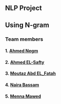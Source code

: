 ## NLP Project
## Using N-gram  
### Team members
#### 1. [Ahmed Negm](https://github.com/a7mdngm98)
#### 2. [Ahmed EL-Safty](https://github.com/ahmed0elsafty)
#### 3. [Moutaz Abd EL_Fatah](https://github.com/Moutaz-Mohamed)
#### 4. [Naira Bassam](https://github.com/nairaAbdallah)
#### 5. [Menna Mawed](https://github.com/mennamawed)

